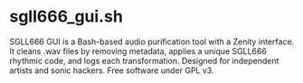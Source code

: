 # sgll666_gui.sh
SGLL666 GUI is a Bash-based audio purification tool with a Zenity interface. It cleans .wav files by removing metadata, applies a unique SGLL666 rhythmic code, and logs each transformation. Designed for independent artists and sonic hackers. Free software under GPL v3.
